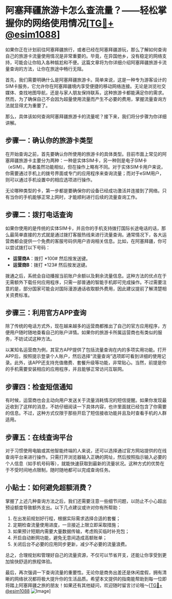 # 阿塞拜疆旅游卡怎么查流量？——轻松掌握你的网络使用情况[[TG💪+ @esim1088](https://t.me/s/esim1088)]

如果你正在计划前往阿塞拜疆旅行，或者已经在阿塞拜疆游玩，那么了解如何查询自己的旅游卡流量使用情况是非常重要的。毕竟，在异国他乡，没有稳定的网络支持，可能会让你陷入各种尴尬和不便。这篇文章将为你详细介绍阿塞拜疆旅游卡流量查询的方法，让你在旅途中畅行无阻。

首先，我们需要明确什么是阿塞拜疆旅游卡。简单来说，这是一种专为游客设计的SIM卡服务，它允许你在阿塞拜疆境内享受便捷的移动网络连接。无论是浏览社交媒体、查找地图导航，还是与家人朋友保持联系，这种旅游卡都能满足你的需求。然而，为了确保自己不会因为超量使用流量而产生不必要的费用，掌握流量查询方法就显得尤为重要了。

那么，具体该如何查询阿塞拜疆旅游卡的流量呢？接下来，我们将分步骤为你详细讲解。

## 步骤一：确认你的旅游卡类型

在开始查询之前，首先要确认你所使用的旅游卡的具体类型。目前市面上常见的阿塞拜疆旅游卡主要分为两种：一种是实体SIM卡，另一种则是电子SIM卡（eSIM）。两者虽然功能相似，但在操作上略有不同。对于实体SIM卡用户来说，你需要通过手机上的拨号界面或专门的应用程序来查询流量；而对于eSIM用户，则可以通过手机设置中的相应选项进行操作。

无论哪种类型的卡，第一步都是要确保你的设备已经成功激活并连接到了网络。只有当你的手机能够正常上网时，才能顺利进行后续的流量查询工作。

## 步骤二：拨打电话查询

如果你使用的是传统的实体SIM卡，并且你的手机支持拨打国际长途电话的话，那么最简单直接的方式就是通过拨打客服热线来进行流量查询。通常情况下，各大运营商都会提供一个免费的客服号码供用户咨询相关信息。比如，在阿塞拜疆，你可以尝试拨打以下号码：

- **运营商A**：拨打 *100# 然后按发送键。
- **运营商B**：拨打 *123# 然后按发送键。

拨通之后，系统会自动播报当前账户余额以及剩余流量信息。这种方法的优点在于无需额外下载任何应用程序，只需一部普通的智能手机即可完成操作。不过需要注意的是，部分国家可能会对国际漫游通话收取额外费用，因此建议提前了解清楚相关资费标准。

## 步骤三：利用官方APP查询

除了传统的电话方式外，现在越来越多的运营商都推出了自己的官方应用程序，方便用户随时随地查看自己的账户详情。如果你的旅游卡所属运营商也有类似的服务，不妨试试这种方法。

以某知名运营商为例，其官方APP提供了包括流量查询在内的多项实用功能。打开APP后，按照提示登录个人账户，然后选择“流量查询”选项即可看到详细的使用记录。此外，该APP还支持充值缴费、套餐升级等功能，非常贴心。当然，前提是你的手机需要安装相应的应用程序，并且能够正常访问互联网。

## 步骤四：检查短信通知

有时候，运营商也会主动向用户发送关于流量消耗情况的短信提醒。如果你发现最近收到了这样的消息，不妨仔细阅读一下具体内容，也许里面就已经包含了你需要的信息。不过，这种方式仅限于那些开启了短信接收功能并且及时查看手机的人群适用。

## 步骤五：在线查询平台

对于习惯使用电脑或其他智能终端的人来说，还可以选择通过官方网站提供的在线查询平台来进行操作。只需打开浏览器输入正确的网址，然后按照指示输入必要的个人信息（如手机号码等），就能快速获取到最新的流量状况。这种方式的优势在于不受时间地点限制，随时随地都可以完成查询任务。

## 小贴士：如何避免超额消费？

掌握了上述几种查询方法之后，我们还需要注意一些细节问题，以防止不小心超出预设额度导致额外支出。以下几点建议或许对你有所帮助：

1. 在出发前规划好行程，根据实际需求选择合适的套餐；
2. 定期检查流量使用进度，一旦接近上限立即采取措施；
3. 如果预计短期内需要大量数据传输，考虑购买临时补充包；
4. 开启自动断网功能，避免无意间造成高额账单；
5. 关闭后台不必要的应用同步更新，减少不必要的流量浪费。

总之，合理规划和管理好自己的流量资源，不仅可以节省开支，还能让你享受到更加愉快舒适的旅程体验。

最后，再次强调一下查询流量的重要性。无论你是商务出差还是休闲度假，拥有清晰的网络状况都将极大提升你的生活品质。希望本文提供的指南能帮助到每一位即将踏上阿塞拜疆之旅的朋友！如果还有其他疑问，欢迎随时留言讨论哦～[[TG💪+ @esim1088](https://t.me/s/esim1088) ![Image](https://i.postimg.cc/4NQfJmqS/Snipaste-2025-05-13-00-14-12.png)]